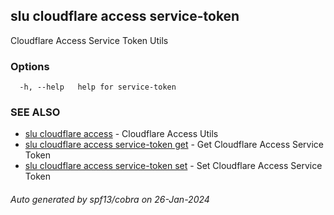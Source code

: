 ## slu cloudflare access service-token

Cloudflare Access Service Token Utils

### Options

```
  -h, --help   help for service-token
```

### SEE ALSO

* [slu cloudflare access](slu_cloudflare_access.md)	 - Cloudflare Access Utils
* [slu cloudflare access service-token get](slu_cloudflare_access_service-token_get.md)	 - Get Cloudflare Access Service Token
* [slu cloudflare access service-token set](slu_cloudflare_access_service-token_set.md)	 - Set Cloudflare Access Service Token

###### Auto generated by spf13/cobra on 26-Jan-2024
